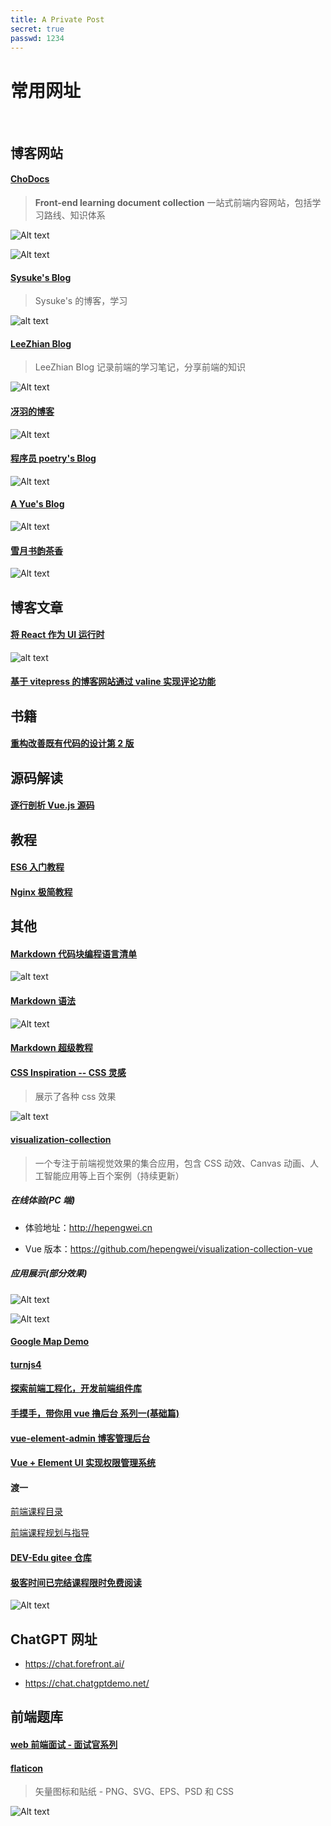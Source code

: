 ```yaml
---
title: A Private Post
secret: true
passwd: 1234
---
```


# 常用网址

<br/>

## 博客网站

#### [ChoDocs](https://chodocs.cn/)

> **Front-end learning document collection**
> 一站式前端内容网站，包括学习路线、知识体系

![Alt text](image-5.png)

![Alt text](image-6.png)

#### [Sysuke's Blog](https://www.sysuke.com/fe/frameWork/)

> Sysuke's 的博客，学习

![alt text](../public/markdown/sysukes_blog.jpg)

#### [LeeZhian Blog](https://www.leezhian.com/)

> LeeZhian Blog
> 记录前端的学习笔记，分享前端的知识

![Alt text](../public/markdown/leeZhianBlog.png)

#### [冴羽的博客](https://github.com/alphawq/Blog_yayu)

![Alt text](image.png)

#### [程序员 poetry's Blog](https://blog.poetries.top/)

![Alt text](image-1.png)

#### [A Yue's Blog](https://zyue.wiki/blog)

![Alt text](image-3.png)

#### [雪月书韵茶香](https://www.xysycx.cn/)

![Alt text](image-4.png)

## 博客文章

#### [将 React 作为 UI 运行时](https://overreacted.io/zh-hans/react-as-a-ui-runtime/)

![alt text](../public/markdown/overreacted.jpg)

#### [基于 vitepress 的博客网站通过 valine 实现评论功能](https://wulisensen.vercel.app/blog/valine.html)

## 书籍

#### [重构改善既有代码的设计第 2 版](https://book-refactoring2.ifmicro.com/)

## 源码解读

#### [逐行剖析 Vue.js 源码](https://nlrx-wjc.github.io/Learn-Vue-Source-Code/)

## 教程

#### [ES6 入门教程](https://es6.ruanyifeng.com/)

#### [Nginx 极简教程](https://github.com/dunwu/nginx-tutorial)

## 其他

#### [Markdown 代码块编程语言清单](https://coding.net/help/docs/ci/lint/markdown-code-lang.html)

![alt text](../public/markdown/markdown-code-lang.jpg)

#### [Markdown 语法](https://keatonlao.gitee.io/a-study-note-for-markdown/syntax/)

![Alt text](image-2.png)

#### [Markdown 超级教程](https://publish.obsidian.md/csj-obsidian/0+-+Obsidian/Markdown/Markdown%E8%B6%85%E7%BA%A7%E6%95%99%E7%A8%8B+Obsidian%E7%89%88)

#### [CSS Inspiration -- CSS 灵感](https://chokcoco.github.io/CSS-Inspiration/#/)

> 展示了各种 css 效果

![alt text](../public/markdown/css_inspiration.jpg)

#### [visualization-collection](https://github.com/hepengwei/visualization-collection)

> 一个专注于前端视觉效果的集合应用，包含 CSS 动效、Canvas 动画、人工智能应用等上百个案例（持续更新）

##### 在线体验(PC 端)

-   体验地址：http://hepengwei.cn

*   Vue 版本：https://github.com/hepengwei/visualization-collection-vue

##### 应用展示(部分效果)

![Alt text](../public/markdown/visualDesign.gif)

![Alt text](../public/markdown/interactiveDesign.gif)

#### [Google Map Demo](https://tutorialzine.com/2015/04/first-webapp-react)

#### [turnjs4](http://www.turnjs.com/)

#### [探索前端工程化，开发前端组件库](https://juejin.cn/post/7151961741776125989)

#### [手摸手，带你用 vue 撸后台 系列一(基础篇)](https://juejin.cn/post/6844903476661583880)

#### [vue-element-admin 博客管理后台](https://github.com/PanJiaChen/vue-element-admin)

#### [Vue + Element UI 实现权限管理系统](https://blog.csdn.net/xifengxiaoma/article/details/92839201)

#### 渡一

[前端课程目录](https://duyiedu.yuque.com/hghs2q/ybli0a/bwdrtf?)

[前端课程规划与指导](https://duyiedu.yuque.com/hghs2q/qh565e/iz2enk?#WMnM)

#### [DEV-Edu gitee 仓库](https://gitee.com/dev-edu/projects)

#### [极客时间已完结课程限时免费阅读](https://freegeektime.com/posts/)

![Alt text](../public/markdown/freegeektime.png)

## ChatGPT 网址

-   https://chat.forefront.ai/

*   https://chat.chatgptdemo.net/

## 前端题库

#### [web 前端面试 - 面试官系列](https://vue3js.cn/interview/)

#### [flaticon](https://www.flaticon.com/)

> 矢量图标和贴纸 - PNG、SVG、EPS、PSD 和 CSS

![Alt text](image-7.png)
